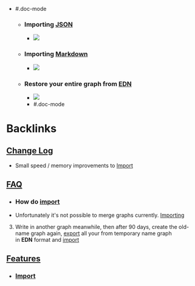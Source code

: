 - #.doc-mode
    - ### Importing [JSON](<JSON.md>)
        - ![](https://firebasestorage.googleapis.com/v0/b/firescript-577a2.appspot.com/o/imgs%2Fapp%2Fhelp-documentation%2Fc7Lo7AEKTW.gif?alt=media&token=30f458c8-7c5e-4777-8e7d-d1324f6453a6)
    - ### Importing [Markdown](<Markdown.md>)
        - ![](https://firebasestorage.googleapis.com/v0/b/firescript-577a2.appspot.com/o/imgs%2Fapp%2Fhelp-documentation%2FqVCxXBjzNU.gif?alt=media&token=7f3f8124-9e32-486d-9e3d-c004598f346c)
    - ### Restore your entire graph from [EDN](<EDN.md>)
        - ![](https://firebasestorage.googleapis.com/v0/b/firescript-577a2.appspot.com/o/imgs%2Fapp%2Fhelp-documentation%2FSgFSQeP1DW.gif?alt=media&token=55c8c34e-1028-4442-8744-7268d4e3a002)
        - #.doc-mode

# Backlinks
## [Change Log](<Change Log.md>)
- Small speed / memory improvements to [Import](<Import.md>)

## [FAQ](<FAQ.md>)
- ### **How do** [import]([Import](<Import.md>))

- Unfortunately it's not possible to merge graphs currently. [Importing]([Import](<Import.md>))

3. Write in another graph meanwhile, then after 90 days, create the old-name graph again, [export]([Export](<Export.md>)) all your from temporary name graph in __EDN__ format and [import]([Import](<Import.md>))

## [Features](<Features.md>)
- ### [Import]([Import](<Import.md>))

